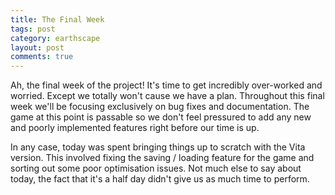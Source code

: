 ```yaml
---
title: The Final Week
tags: post
category: earthscape
layout: post
comments: true
---
```


Ah, the final week of the project! It's time to get incredibly over-worked and worried. Except we totally won't cause we have a plan. Throughout this final week we'll be focusing exclusively on bug fixes and documentation. The game at this point is passable so we don't feel pressured to add any new and poorly implemented features right before our time is up. 

In any case, today was spent bringing things up to scratch with the Vita version. This involved fixing the saving / loading feature for the game and sorting out some poor optimisation issues. Not much else to say about today, the fact that it's a half day didn't give us as much time to perform.